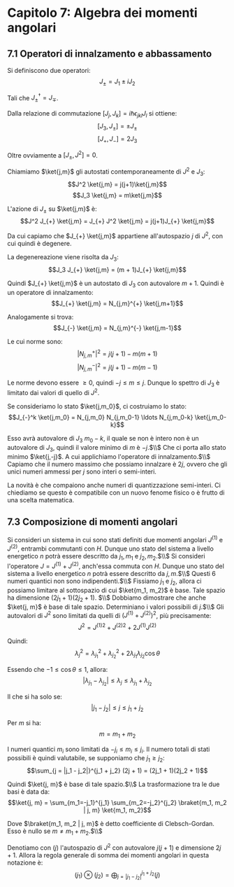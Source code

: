 # Capitolo 7: Algebra dei momenti angolari

## 7.1 Operatori di innalzamento e abbassamento

Si definiscono due operatori:
$$J_{\pm} = J_1 \pm iJ_2$$

Tali che $J^{\dagger}_{\pm} = J_{\mp}$.

Dalla relazione di commutazione $[J_j, J_k] = i\hbar \epsilon_{jkl} J_l$ si ottiene:
$$[J_3, J_{\pm}] = \pm J_{\pm}$$
$$[J_{+}, J_{-}] = 2J_3$$

Oltre ovviamente a $[J_{\pm}, J^2] = 0$.

Chiamiamo $\ket{j,m}$ gli autostati contemporaneamente di $J^2$ e $J_3$:
$$J^2 \ket{j,m} = j(j+1)\ket{j,m}$$
$$J_3 \ket{j,m} = m\ket{j,m}$$

L'azione di $J_{\pm}$ su $\ket{j,m}$ è:
$$J^2 J_{+} \ket{j,m} = J_{+} J^2 \ket{j,m} = j(j+1)J_{+} \ket{j,m}$$

Da cui capiamo che $J_{+} \ket{j,m}$ appartiene all'autospazio $j$ di $J^2$, con cui quindi è degenere.

La degenereazione viene risolta da $J_3$:
$$J_3 J_{+} \ket{j,m} = (m + 1)J_{+} \ket{j,m}$$

Quindi $J_{+} \ket{j,m}$ è un autostato di $J_3$ con autovalore $m+1$. Quindi è un operatore di innalzamento:
$$J_{+} \ket{j,m} = N_{j,m}^{+} \ket{j,m+1}$$

Analogamente si trova:
$$J_{-} \ket{j,m} = N_{j,m}^{-} \ket{j,m-1}$$

Le cui norme sono:
$$|N_{j,m}^{+}|^2 = j(j+1) - m(m+1)$$
$$|N_{j,m}^{-}|^2 = j(j+1) - m(m-1)$$

Le norme devono essere $\geq 0$, quindi $-j \leq m \leq j$. Dunque lo spettro di $J_3$ è limitato dai valori di quello di $J^2$.

Se consideriamo lo stato $\ket{j,m_0}$, ci costruiamo lo stato:
$$J_{-}^k \ket{j,m_0} = N_{j,m_0} N_{j,m_0-1} \ldots N_{j,m_0-k} \ket{j,m_0-k}$$

Esso avrà autovalore di $J_3$ $m_0 - k$, il quale se non è intero non è un autovalore di $J_3$, quindi il valore minimo di $m$ è $-j$.$\\$
Che ci porta allo stato minimo $\ket{j,-j}$. A cui applichiamo l'operatore di innalzamento.$\\$
Capiamo che il numero massimo che possiamo innalzare è $2j$, ovvero che gli unici numeri ammessi per $j$ sono interi o semi-interi.

La novità è che compaiono anche numeri di quantizzazione semi-interi. Ci chiediamo se questo è compatibile con un nuovo fenome fisico o è frutto di una scelta matematica.

## 7.3 Composizione di momenti angolari

Si consideri un sistema in cui sono stati definiti due momenti angolari $J^{(1)}$ e $J^{(2)}$, entrambi commutanti con $H$. Dunque uno stato del sistema a livello energetico $n$ potrà essere descritto da $j_1, m_1$ e $j_2, m_2$.$\\$
Si consideri l'operatore $J = J^{(1)} + J^{(2)}$, anch'essa commuta con $H$. Dunque uno stato del sistema a livello energetico $n$ potrà essere descritto da $j, m$.$\\$
Questi 6 numeri quantici non sono indipendenti.$\\$
Fissiamo $j_1$ e $j_2$, allora ci possiamo limitare al sottospazio di cui $\ket{m_1, m_2}$ è base. Tale spazio ha dimensione $(2j_1 + 1)(2j_2 + 1)$. $\\$
Dobbiamo dimostrare che anche $\ket{j, m}$ è base di tale spazio. Determiniano i valori possibili di $j$.$\\$
Gli autovalori di $J^2$ sono limitati da quelli di $(J^{(1)} + J^{(2)})^2$, più precisamente:
$$J^2 = J^{(1)2} + J^{(2)2} + 2J^{(1)}J^{(2)}$$

Quindi:
$$\lambda_j^2 = \lambda_{j_1}^2 + \lambda_{j_2}^2 + 2\lambda_{j_1}\lambda_{j_2} \cos \theta$$

Essendo che $-1 \leq \cos \theta \leq 1$, allora:
$$|\lambda_{j_1} - \lambda_{j_2}| \leq \lambda_j \leq \lambda_{j_1} + \lambda_{j_2}$$

Il che si ha solo se:
$$|j_1 - j_2| \leq j \leq j_1 + j_2$$

Per $m$ si ha:
$$m = m_1 + m_2$$

I numeri quantici $m_i$ sono limitati da $-j_i \leq m_i \leq j_i$. Il numero totali di stati possibili è quindi valutabile, se supponiamo che $j_1 \geq j_2$:
$$\sum_{j = |j_1 - j_2|}^{j_1 + j_2} (2j + 1) = (2j_1 + 1)(2j_2 + 1)$$

Quindi $\ket{j, m}$ è base di tale spazio.$\\$
La trasformazione tra le due basi è data da:
$$\ket{j, m} = \sum_{m_1=-j_1}^{j_1} \sum_{m_2=-j_2}^{j_2} \braket{m_1, m_2 | j, m} \ket{m_1, m_2}$$

Dove $\braket{m_1, m_2 | j, m}$ è detto coefficiente di Clebsch-Gordan. Esso è nullo se $m \neq m_1 + m_2$.$\\$

Denotiamo con $(j)$ l'autospazio di $J^2$ con autovalore $j(j+1)$ e dimensione $2j + 1$. Allora la regola generale di somma dei momenti angolari in questa notazione è:
$$(j_1) \otimes (j_2) = \bigoplus_{j = |j_1 - j_2|}^{j_1 + j_2} (j)$$
